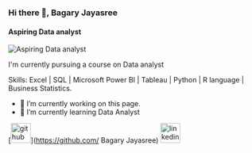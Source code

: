 ### Hi there 👋, Bagary Jayasree
#### Aspiring Data analyst 
![Aspiring Data analyst ](https://media.licdn.com/dms/image/D5616AQEGH568bjo_KQ/profile-displaybackgroundimage-shrink_200_800/0/1682459638394?e=2147483647&v=beta&t=q788JreR5vIeHFu5b9eUiojSZk7Re3UubBYV_xubw_I)

I'm currently pursuing a course on Data analyst 

Skills: Excel | SQL | Microsoft Power BI | Tableau | Python | R language | Business Statistics.

- 🔭 I’m currently working on this page. 
- 🌱 I’m currently learning Data Analyst  


[<img src='https://cdn.jsdelivr.net/npm/simple-icons@3.0.1/icons/github.svg' alt='github' height='40'>](https://github.com/ Bagary Jayasree)  [<img src='https://cdn.jsdelivr.net/npm/simple-icons@3.0.1/icons/linkedin.svg' alt='linkedin' height='40'>](https://www.linkedin.com/in/https://www.linkedin.com/in/bagary-jayasree-66a3a122a//)  
